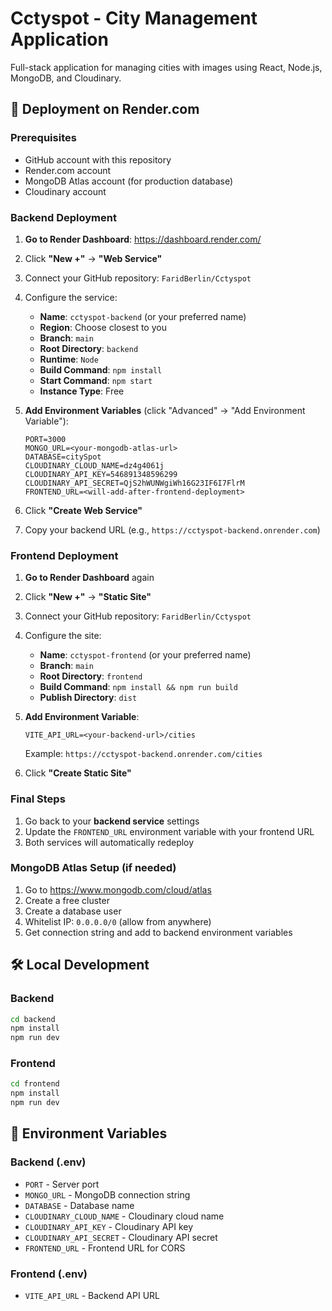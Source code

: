 # Cctyspot - City Management Application

Full-stack application for managing cities with images using React, Node.js, MongoDB, and Cloudinary.

## 🚀 Deployment on Render.com

### Prerequisites

- GitHub account with this repository
- Render.com account
- MongoDB Atlas account (for production database)
- Cloudinary account

### Backend Deployment

1. **Go to Render Dashboard**: https://dashboard.render.com/
2. Click **"New +"** → **"Web Service"**
3. Connect your GitHub repository: `FaridBerlin/Cctyspot`
4. Configure the service:

   - **Name**: `cctyspot-backend` (or your preferred name)
   - **Region**: Choose closest to you
   - **Branch**: `main`
   - **Root Directory**: `backend`
   - **Runtime**: `Node`
   - **Build Command**: `npm install`
   - **Start Command**: `npm start`
   - **Instance Type**: Free

5. **Add Environment Variables** (click "Advanced" → "Add Environment Variable"):

   ```
   PORT=3000
   MONGO_URL=<your-mongodb-atlas-url>
   DATABASE=citySpot
   CLOUDINARY_CLOUD_NAME=dz4g4061j
   CLOUDINARY_API_KEY=546891348596299
   CLOUDINARY_API_SECRET=QjS2hWUNWgiWh16G23IF6I7FlrM
   FRONTEND_URL=<will-add-after-frontend-deployment>
   ```

6. Click **"Create Web Service"**
7. Copy your backend URL (e.g., `https://cctyspot-backend.onrender.com`)

### Frontend Deployment

1. **Go to Render Dashboard** again
2. Click **"New +"** → **"Static Site"**
3. Connect your GitHub repository: `FaridBerlin/Cctyspot`
4. Configure the site:

   - **Name**: `cctyspot-frontend` (or your preferred name)
   - **Branch**: `main`
   - **Root Directory**: `frontend`
   - **Build Command**: `npm install && npm run build`
   - **Publish Directory**: `dist`

5. **Add Environment Variable**:

   ```
   VITE_API_URL=<your-backend-url>/cities
   ```

   Example: `https://cctyspot-backend.onrender.com/cities`

6. Click **"Create Static Site"**

### Final Steps

1. Go back to your **backend service** settings
2. Update the `FRONTEND_URL` environment variable with your frontend URL
3. Both services will automatically redeploy

### MongoDB Atlas Setup (if needed)

1. Go to https://www.mongodb.com/cloud/atlas
2. Create a free cluster
3. Create a database user
4. Whitelist IP: `0.0.0.0/0` (allow from anywhere)
5. Get connection string and add to backend environment variables

## 🛠️ Local Development

### Backend

```bash
cd backend
npm install
npm run dev
```

### Frontend

```bash
cd frontend
npm install
npm run dev
```

## 📝 Environment Variables

### Backend (.env)

- `PORT` - Server port
- `MONGO_URL` - MongoDB connection string
- `DATABASE` - Database name
- `CLOUDINARY_CLOUD_NAME` - Cloudinary cloud name
- `CLOUDINARY_API_KEY` - Cloudinary API key
- `CLOUDINARY_API_SECRET` - Cloudinary API secret
- `FRONTEND_URL` - Frontend URL for CORS

### Frontend (.env)

- `VITE_API_URL` - Backend API URL
